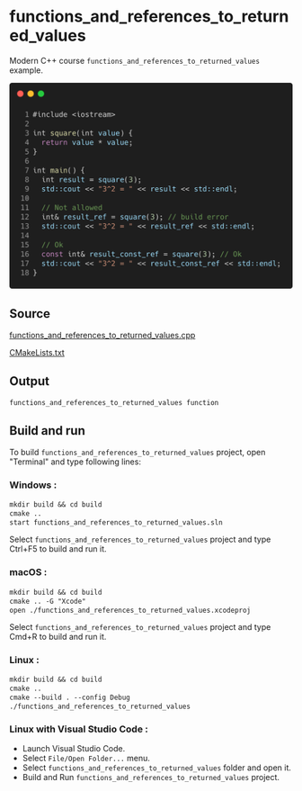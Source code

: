 # functions_and_references_to_returned_values

Modern C++ course `functions_and_references_to_returned_values` example.

![functions_and_references_to_returned_values](../../../docs/pictures/language_basics/functions_and_references_to_returned_values.png)

## Source

[functions_and_references_to_returned_values.cpp](functions_and_references_to_returned_values.cpp)

[CMakeLists.txt](CMakeLists.txt)

## Output

```
functions_and_references_to_returned_values function
```

## Build and run

To build `functions_and_references_to_returned_values` project, open "Terminal" and type following lines:

### Windows :

``` shell
mkdir build && cd build
cmake .. 
start functions_and_references_to_returned_values.sln
```

Select `functions_and_references_to_returned_values` project and type Ctrl+F5 to build and run it.

### macOS :

``` shell
mkdir build && cd build
cmake .. -G "Xcode"
open ./functions_and_references_to_returned_values.xcodeproj
```

Select `functions_and_references_to_returned_values` project and type Cmd+R to build and run it.

### Linux :

``` shell
mkdir build && cd build
cmake .. 
cmake --build . --config Debug
./functions_and_references_to_returned_values
```

### Linux with Visual Studio Code :

* Launch Visual Studio Code.
* Select `File/Open Folder...` menu.
* Select `functions_and_references_to_returned_values` folder and open it.
* Build and Run `functions_and_references_to_returned_values` project.
